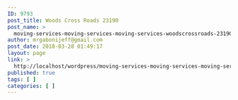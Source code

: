 ```yaml
---
ID: 9793
post_title: Woods Cross Roads 23190
post_name: >
  moving-services-moving-services-moving-services-woodscrossroads-23190
author: mrgabonijeff@gmail.com
post_date: 2018-03-28 01:49:17
layout: page
link: >
  http://localhost/wordpress/moving-services-moving-services-moving-services-woodscrossroads-23190/
published: true
tags: [ ]
categories: [ ]
---
```

